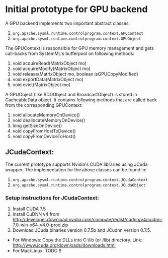 # Initial prototype for GPU backend

A GPU backend implements two important abstract classes:
1. `org.apache.sysml.runtime.controlprogram.context.GPUContext`
2. `org.apache.sysml.runtime.controlprogram.context.GPUObject`

The GPUContext is responsible for GPU memory management and gets call-backs from SystemML's bufferpool on following methods:
1. void acquireRead(MatrixObject mo)
2. void acquireModify(MatrixObject mo)
3. void release(MatrixObject mo, boolean isGPUCopyModified)
4. void exportData(MatrixObject mo)
5. void evict(MatrixObject mo)

A GPUObject (like RDDObject and BroadcastObject) is stored in CacheableData object. It contains following methods that are called back from the corresponding GPUContext:
1. void allocateMemoryOnDevice()
2. void deallocateMemoryOnDevice()
3. long getSizeOnDevice()
4. void copyFromHostToDevice()
5. void copyFromDeviceToHost()

## JCudaContext:
The current prototype supports Nvidia's CUDA libraries using JCuda wrapper. The implementation for the above classes can be found in:
1. `org.apache.sysml.runtime.controlprogram.context.JCudaContext`
2. `org.apache.sysml.runtime.controlprogram.context.JCudaObject`

### Setup instructions for JCudaContext:

1. Install CUDA 7.5
2. Install CuDNN v4 from http://developer.download.nvidia.com/compute/redist/cudnn/v4/cudnn-7.0-win-x64-v4.0-prod.zip
3. Download JCuda binaries version 0.7.5b and JCudnn version 0.7.5. 

* For Windows: Copy the DLLs into C:\lib (or /lib) directory. Link: http://www.jcuda.org/downloads/downloads.html
* For Mac/Linux: TODO !! 